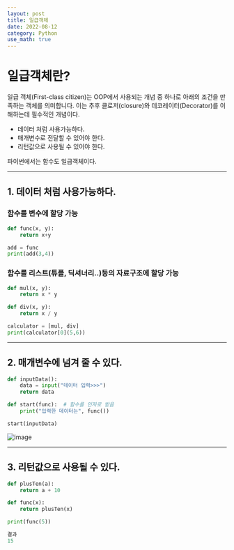 ```yaml
---
layout: post
title: 일급객체
date: 2022-08-12
category: Python
use_math: true
---
```


# 일급객체란? 

일급 객체(First-class citizen)는 OOP에서 사용되는 개념 중 하나로 아래의 조건을 만족하는 객체를 의미합니다.
이는 추후 클로저(closure)와 데코레이터(Decorator)를 이해하는데 필수적인 개념이다.

- 데이터 처럼 사용가능하다.
- 매개변수로 전달할 수 있어야 한다.
- 리턴값으로 사용될 수 있어야 한다.

파이썬에서는 함수도 일급객체이다. 

---

## 1. 데이터 처럼 사용가능하다.

### 함수를 변수에 할당 가능

```python
def func(x, y):
    return x+y

add = func
print(add(3,4))
```

### 함수를 리스트(튜플, 딕셔너리..)등의 자료구조에 할당 가능

```python
def mul(x, y):
    return x * y

def div(x, y):
    return x / y

calculator = [mul, div]
print(calculator[0](5,6))
```

---

## 2. 매개변수에 넘겨 줄 수 있다.

```python
def inputData():
    data = input("데이터 입력>>>")
    return data

def start(func):  # 함수를 인자로 받음
    print("입력한 데이터는", func())

start(inputData)
```

![image](https://user-images.githubusercontent.com/61526722/183807261-81a72357-8a37-4e6d-8459-946a3a5206e1.png)

---

## 3. 리턴값으로 사용될 수 있다. 

```python
def plusTen(a):
    return a + 10

def func(x):
    return plusTen(x)

print(func(5))

결과
15
```

